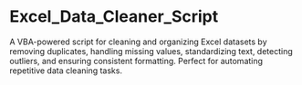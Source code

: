 # Excel_Data_Cleaner_Script
A VBA-powered script for cleaning and organizing Excel datasets by removing duplicates, handling missing values, standardizing text, detecting outliers, and ensuring consistent formatting. Perfect for automating repetitive data cleaning tasks.
